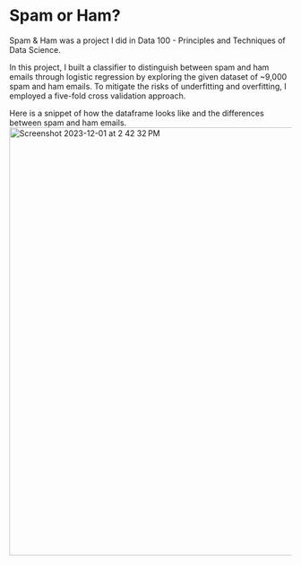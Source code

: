 # Spam or Ham?

Spam & Ham was a project I did in Data 100 - Principles and Techniques of Data Science.


In this project, I built a classifier to distinguish between spam and ham emails through logistic regression by exploring the given dataset of ~9,000 spam and ham emails. To mitigate the risks of underfitting and overfitting, I employed a five-fold cross validation approach.

Here is a snippet of how the dataframe looks like and the differences between spam and ham emails.
<img width="765" alt="Screenshot 2023-12-01 at 2 42 32 PM" src="https://github.com/MelodyMa810/Spam-Ham/assets/152024391/fa5b8dfe-f3f1-41cb-b3b9-b31c76d94522">
